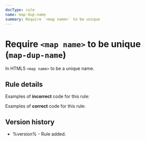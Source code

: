 ```yaml
---
docType: rule
name: map-dup-name
summary: Require `<map name>` to be unique
---
```


# Require `<map name>` to be unique (`map-dup-name`)

In HTML5 `<map name>` to be a unique name.

## Rule details

Examples of **incorrect** code for this rule:

<validate name="incorrect" rules="map-dup-name">
    <map name="foo"></map>
    <map name="foo"></map>
</validate>

Examples of **correct** code for this rule:

<validate name="correct" rules="map-dup-name">
    <map name="foo"></map>
    <map name="bar"></map>
</validate>

## Version history

- %version% - Rule added.
